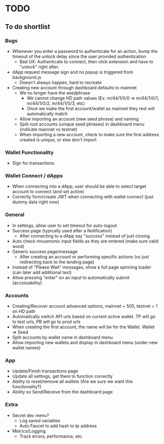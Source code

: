# TODO
## To do shortlist

### Bugs
* Whenever you enter a password to authenticate for an action, bump the timeout of the unlock delay since the user provided authentication
  - Bad UX: Authenticate to connect, then click extension and have to "unlock" right after.
* dApp request message sign and no popup is triggered from background.js
  - Doesn't always happen, hard to recreate
* Creating new account through dashboard defaults to mainnet
  - We no longer have the seedphrase
    - We cannot change HD path values (Ex: m/44/1/0/0 => m/44/1/0/1, m/44/1/0/2, m/44/1/0/3, etc)
    - Once we make the first account/wallet as mainnet they rest will automatically match
  - Allow importing an account (new seed phrase) and naming
  - Split root accounts (unique seed phrases) in dashboard menu (indicate mainnet vs testnet)
  - When importing a new account, check to make sure the first address created is unique, or else don't import

### Wallet Functionality
* Sign for transactions

### Wallet Connect / dApps
* When connecting into a dApp, user should be able to select target account to connect (and set active)
* Correctly form/create JWT when connecting with wallet connect (just dummy data right now)

### General
* In settings, allow user to set timeout for auto-logout
* Success page (typically used after a Notification)
  - After connecting to a dApp say "success" instead of just closing
* Auto check mnuemonic input fields as they are entered (make sure valid word)
* Generic success page/message
  - After creating an account or performing specific actions (vs just redirecting back to the landing page)
* Instead of "Please Wait" messages, show a full page spinning loader (can later add additional text)
* Allow pressing "enter" on an input to automatically submit (accessability)

### Accounts
* Creating/Recover account advanced options, mainnet = 505, testnet = 1 on HD path
* Automatically switch API urls based on current active wallet.  TP will go to test urls, PB will go to prod urls
* When creating the first account, the name will be for the Wallet.  Wallet => Seed
* Split accounts by wallet name in dashboard menu
* Allow importing new wallets and display in dashboard menu (under new wallet names)

### App
* Update/Finish transactions page
* Update all settings, get them to function correctly
* Ability to reset/remove all wallets (Are we sure we want this functionality?)
* Ability so Send/Receive from the dashboard page

### Extra
* Secret dev menu?
  - Log saved variables
  - Auto Faucet to add hash to tp address
* Metrics/Logging
  - Track errors, performance, etc.